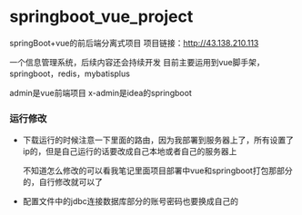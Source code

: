 # springboot_vue_project

springBoot+vue的前后端分离式项目  项目链接：http://43.138.210.113

一个信息管理系统，后续内容还会持续开发
目前主要运用到vue脚手架，springboot，redis，mybatisplus

admin是vue前端项目
x-admin是idea的springboot

### 运行修改

- 下载运行的时候注意一下里面的路由，因为我部署到服务器上了，所有设置了ip的，但是自己运行的话要改成自己本地或者自己的服务器上

  不知道怎么修改的可以看我笔记里面项目部署中vue和springboot打包那部分的，自行修改就可以了

- 配置文件中的jdbc连接数据库部分的账号密码也要换成自己的

